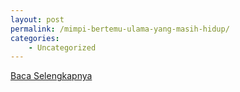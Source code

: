 ```yaml
---
layout: post
permalink: /mimpi-bertemu-ulama-yang-masih-hidup/
categories:
    - Uncategorized
---
```


[Baca Selengkapnya](/03)